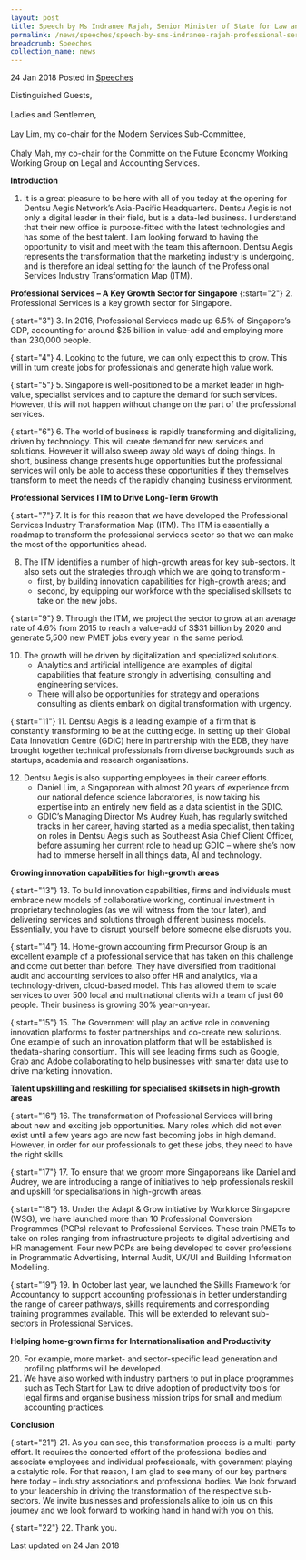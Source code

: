 ```yaml
---
layout: post
title: Speech by Ms Indranee Rajah, Senior Minister of State for Law and Finance, at the Launch of the Professional Service Industry Transformation Map & Opening of Dentsu Aegis Network's Asia Pacific Headquarters
permalink: /news/speeches/speech-by-sms-indranee-rajah-professional-services-industry-transformation-map
breadcrumb: Speeches
collection_name: news
---
```


24 Jan 2018 Posted in [Speeches](/news/speeches) 

Distinguished Guests,
<br>   
Ladies and Gentlemen, 
<br>   
Lay Lim, my co-chair for the Modern Services Sub-Committee,
<br>   
Chaly Mah, my co-chair for the Committe on the Future Economy Working Working Group on Legal and Accounting Services.

**Introduction**


1. It is a great pleasure to be here with all of you today at the opening for Dentsu Aegis Network’s Asia-Pacific Headquarters. Dentsu Aegis is not only a digital leader in their field, but is a data-led business. I understand that their new office is purpose-fitted with the latest technologies and has some of the best talent. I am looking forward to having the opportunity to visit and meet with the team this afternoon. Dentsu Aegis represents the transformation that the marketing industry is undergoing, and is therefore an ideal setting for the launch of the Professional Services Industry Transformation Map (ITM).

**Professional Services – A Key Growth Sector for Singapore**
{:start="2"}
2. Professional Services is a key growth sector for Singapore.
 
 
{:start="3"} 
3. In 2016, Professional Services made up 6.5% of Singapore’s GDP, accounting for around $25 billion in value-add and employing more than 230,000 people.
 
{:start="4"} 
4. Looking to the future, we can only expect this to grow.  This will in turn create jobs for professionals and generate high value work.

{:start="5"}
5. Singapore is well-positioned to be a market leader in high-value, specialist services and to capture the demand for such services.  However, this will not happen without change on the part of the professional services.
 
{:start="6"} 
6. The world of business is rapidly transforming and digitalizing, driven by technology.  This will create demand for new services and solutions.  However it will also sweep away old ways of doing things.  In short, business change presents huge opportunities but the professional services will only be able to access these opportunities if they themselves transform to meet the needs of the rapidly changing business environment.


**Professional Services ITM to Drive Long-Term Growth**

{:start="7"} 
7. It is for this reason that we have developed the Professional Services Industry Transformation Map (ITM). The ITM is essentially a roadmap to transform the professional services sector so that we can make the most of the opportunities ahead.

<ol start="8">
<li> The ITM identifies a number of high-growth areas for key sub-sectors.  It also sets out the strategies through which we are going to transform:-

<ul>
<li>first, by building innovation capabilities for high-growth areas; and</li>
<li>second, by equipping our workforce with the specialised skillsets to take on the new jobs.</li>
</ul>

</li>
</ol>

{:start="9"}
9. Through the ITM, we project the sector to grow at an average rate of 4.6% from 2015 to reach a value-add of S$31 billion by 2020 and generate 5,500 new PMET jobs every year in the same period. 


<ol start="10">
<li>The growth will be driven by digitalization and specialized solutions.
<ul>
<li>
Analytics and artificial intelligence are examples of digital capabilities that feature strongly in advertising, consulting and engineering services.
</li>
<li>There will also be opportunities for strategy and operations consulting as clients embark on digital transformation with urgency.</li>
</ul>


</li>
</ol>

{:start="11"}
11. Dentsu Aegis is a leading example of a firm that is constantly transforming to be at the cutting edge. In setting up their Global Data Innovation Centre (GDIC) here in partnership with the EDB, they have brought together technical professionals from diverse backgrounds such as startups, academia and research organisations.


<ol start="12">
<li>     Dentsu Aegis is also supporting employees in their career efforts.

<ul>

<li>Daniel Lim, a Singaporean with almost 20 years of experience from our national defence science laboratories, is now taking his expertise into an entirely new field as a data scientist in the GDIC.</li>
 
<li>GDIC’s Managing Director Ms Audrey Kuah, has regularly switched tracks in her career, having started as a media specialist, then taking on roles in Dentsu Aegis such as Southeast Asia Chief Client Officer, before assuming her current role to head up GDIC – where she’s now had to immerse herself in all things data, AI and technology.</li>

</ul>

</li>
</ol>


**Growing innovation capabilities for high-growth areas**

{:start="13"}
13. To build innovation capabilities, firms and individuals must embrace new models of collaborative working, continual investment in proprietary technologies (as we will witness from the tour later), and delivering services and solutions through different business models. Essentially, you have to disrupt yourself before someone else disrupts you.

{:start="14"}
14. Home-grown accounting firm Precursor Group is an excellent example of a professional service that has taken on this challenge and come out better than before.  They have diversified from traditional audit and accounting services to also offer HR and analytics, via a technology-driven, cloud-based model.  This has allowed them to scale services to over 500 local and multinational clients with a team of just 60 people. Their business is growing 30% year-on-year.
 
{:start="15"} 
15. The Government will play an active role in convening innovation platforms to foster partnerships and co-create new solutions. One example of such an innovation platform that will be established is thedata-sharing consortium. This will see leading firms such as Google, Grab and Adobe collaborating to help businesses with smarter data use to drive marketing innovation.

**Talent upskilling and reskilling for specialised skillsets in high-growth areas**

{:start="16"}
16. The transformation of Professional Services will bring about new and exciting job opportunities. Many roles which did not even exist until a few years ago are now fast becoming jobs in high demand.  However, in order for our professionals to get these jobs, they need to have the right skills.
 
{:start="17"} 
17. To ensure that we groom more Singaporeans like Daniel and Audrey, we are introducing a range of initiatives to help professionals reskill and upskill for specialisations in high-growth areas. 
 
{:start="18"} 
18. Under the Adapt & Grow initiative by Workforce Singapore (WSG), we have launched more than 10 Professional Conversion Programmes (PCPs) relevant to Professional Services. These train PMETs to take on roles ranging from infrastructure projects to digital advertising and HR management. Four new PCPs are being developed to cover professions in Programmatic Advertising, Internal Audit, UX/UI and Building Information Modelling.
 
{:start="19"} 
19. In October last year, we launched the Skills Framework for Accountancy to support accounting professionals in better understanding the range of career pathways, skills requirements and corresponding training programmes available. This will be extended to relevant sub-sectors in Professional Services. 


**Helping home-grown firms for Internationalisation and Productivity**
 
<ol start="20">
<li>
For example, more market- and sector-specific lead generation and profiling platforms will be developed.</li>
<li>We have also worked with industry partners to put in place programmes such as Tech Start for Law to drive adoption of productivity tools for legal firms and organise business mission trips for small and medium accounting practices.</li>
</ol>

**Conclusion**

{:start="21"}
21. As you can see, this transformation process is a multi-party effort.  It requires the concerted effort of the professional bodies and associate employees and individual professionals, with government playing a catalytic role.  For that reason, I am glad to see many of our key partners here today – industry associations and professional bodies. We look forward to your leadership in driving the transformation of the respective sub-sectors.  We invite businesses and professionals alike to join us on this journey and we look forward to working hand in hand with you on this.

{:start="22"}
22. Thank you.

<p class="right-side-updated">Last updated on 24 Jan 2018</p> 
